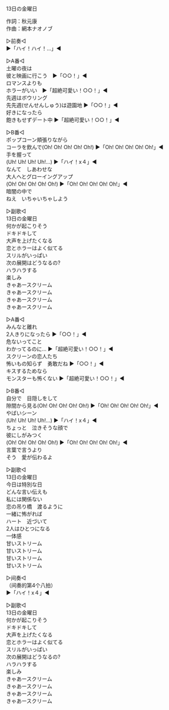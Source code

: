 13日の金曜日  
  
作詞：秋元康  
作曲：網本ナオノブ  
  
▷前奏◁  
▶「ハイ！ハイ！…」◀   
  
▷A番◁  
土曜の夜は  
彼と映画に行こう　▶「○○！」◀  
ロマンスよりも  
ホラーがいい　▶「超絶可愛い！○○！」◀  
先週はボウリング  
先先週(せんせんしゅう)は遊園地 ▶「○○！」◀   
好きになったら  
飽きもせずデート中 ▶「超絶可愛い！○○！」◀   
  
▷B番◁  
ポップコーン頬張りながら  
コーラを飲んで(Oh! Oh! Oh! Oh! Oh!) ▶「Oh! Oh! Oh! Oh! Oh!」◀  
手を握って  
(Uh! Uh! Uh! Uh!…) ▶「ハイ！x４」◀   
なんて　しあわせな  
大人へとグローイングアップ  
(Oh! Oh! Oh! Oh! Oh!) ▶「Oh! Oh! Oh! Oh! Oh!」◀  
暗闇の中で  
ねえ　いちゃいちゃしよう  
  
▷副歌◁  
13日の金曜日  
何かが起こりそう  
ドキドキして  
大声を上げたくなる  
恋とホラーはよく似てる  
スリルがいっぱい  
次の展開はどうなるの?  
ハラハラする  
楽しみ  
きゃあースクリーム  
きゃあースクリーム  
きゃあースクリーム  
きゃあースクリーム  
  
▷A番◁  
みんなと離れ  
2人きりになったら ▶「○○！」◀   
危ないってこと  
わかってるのに… ▶「超絶可愛い！○○！」◀   
スクリーンの恋人たち  
怖いもの知らず　勇敢だね ▶「○○！」◀   
キスするためなら  
モンスターも怖くない ▶「超絶可愛い！○○！」◀   
  
▷B番◁  
自分で　目隠しをして  
隙間から見る(Oh! Oh! Oh! Oh! Oh!) ▶「Oh! Oh! Oh! Oh! Oh!」◀  
やばいシーン  
(Uh! Uh! Uh! Uh!…) ▶「ハイ！x４」◀   
ちょっと　泣きそうな顔で  
彼にしがみつく  
(Oh! Oh! Oh! Oh! Oh!) ▶「Oh! Oh! Oh! Oh! Oh!」◀  
言葉で言うより  
そう　愛が伝わるよ  
  
▷副歌◁  
13日の金曜日  
今日は特別な日  
どんな言い伝えも  
私には関係ない  
恋の吊り橋　渡るように  
一緒に怖がれば  
ハート　近づいて  
2人はひとつになる  
一体感  
甘いストリーム  
甘いストリーム  
甘いストリーム  
甘いストリーム  
  
▷间奏◁  
（间奏的第4个八拍）  
▶「ハイ！x４」◀  
  
▷副歌◁  
13日の金曜日  
何かが起こりそう  
ドキドキして  
大声を上げたくなる  
恋とホラーはよく似てる  
スリルがいっぱい  
次の展開はどうなるの?  
ハラハラする  
楽しみ  
きゃあースクリーム  
きゃあースクリーム  
きゃあースクリーム  
きゃあースクリーム  
